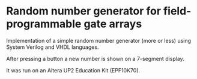 # Random number generator for field-programmable gate arrays

Implementation of a simple random number generator (more or less) using System
Verilog and VHDL languages.

After pressing a button a new number is shown on a 7-segment display.

It was run on an Altera UP2 Education Kit (EPF10K70).
